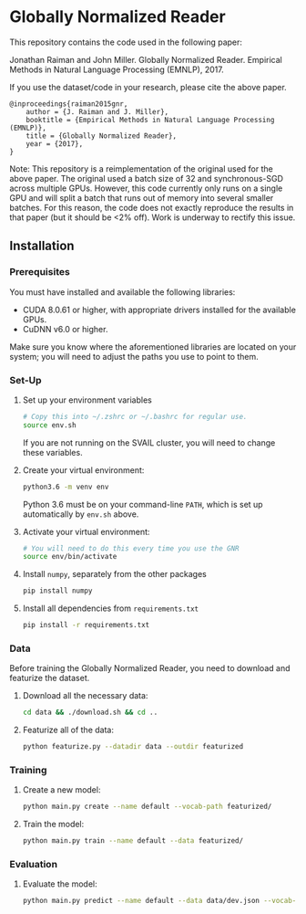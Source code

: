 # Globally Normalized Reader

This repository contains the code used in the following paper:

Jonathan Raiman and John Miller. Globally Normalized Reader. Empirical Methods in Natural Language Processing (EMNLP), 2017.

If you use the dataset/code in your research, please cite the above paper.

    @inproceedings{raiman2015gnr,
        author = {J. Raiman and J. Miller},
        booktitle = {Empirical Methods in Natural Language Processing (EMNLP)},
        title = {Globally Normalized Reader},
        year = {2017},
    }

Note: This repository is a reimplementation of the original used for the above paper. The original used a batch size of 32 and synchronous-SGD across multiple GPUs. However, this code currently only runs on a single GPU and will split a batch that runs out of memory into several smaller batches. For this reason, the code does not exactly reproduce the results in that paper (but it should be <2% off). Work is underway to rectify this issue.

## Installation

### Prerequisites
You must have installed and available the following libraries:

- CUDA 8.0.61 or higher, with appropriate drivers installed for the available GPUs.
- CuDNN v6.0 or higher.

Make sure you know where the aforementioned libraries are located on your system; you will need to adjust the paths you use to point to them.

### Set-Up

1. Set up your environment variables
    ```bash
    # Copy this into ~/.zshrc or ~/.bashrc for regular use.
    source env.sh
    ```
    If you are not running on the SVAIL cluster, you will need to change these variables.

2. Create your virtual environment:

    ```bash
    python3.6 -m venv env
    ```
    Python 3.6 must be on your command-line `PATH`, which is set up automatically by `env.sh` above.

3. Activate your virtual environment:

    ```bash
    # You will need to do this every time you use the GNR
    source env/bin/activate
    ```

4. Install `numpy`, separately from the other packages
    ```bash
    pip install numpy
    ```

5. Install all dependencies from `requirements.txt`
    ```bash
    pip install -r requirements.txt
    ```

### Data
Before training the Globally Normalized Reader, you need to download and featurize the dataset.

1. Download all the necessary data:
    ```bash
    cd data && ./download.sh && cd ..
    ```

2. Featurize all of the data:
    ```bash
    python featurize.py --datadir data --outdir featurized
    ```

### Training

1. Create a new model:
    ```bash
    python main.py create --name default --vocab-path featurized/
    ```

2. Train the model:
    ```bash
    python main.py train --name default --data featurized/
    ```

### Evaluation

1. Evaluate the model:
    ```bash
    python main.py predict --name default --data data/dev.json --vocab-path featurized/ --output predictions.txt
    ```
